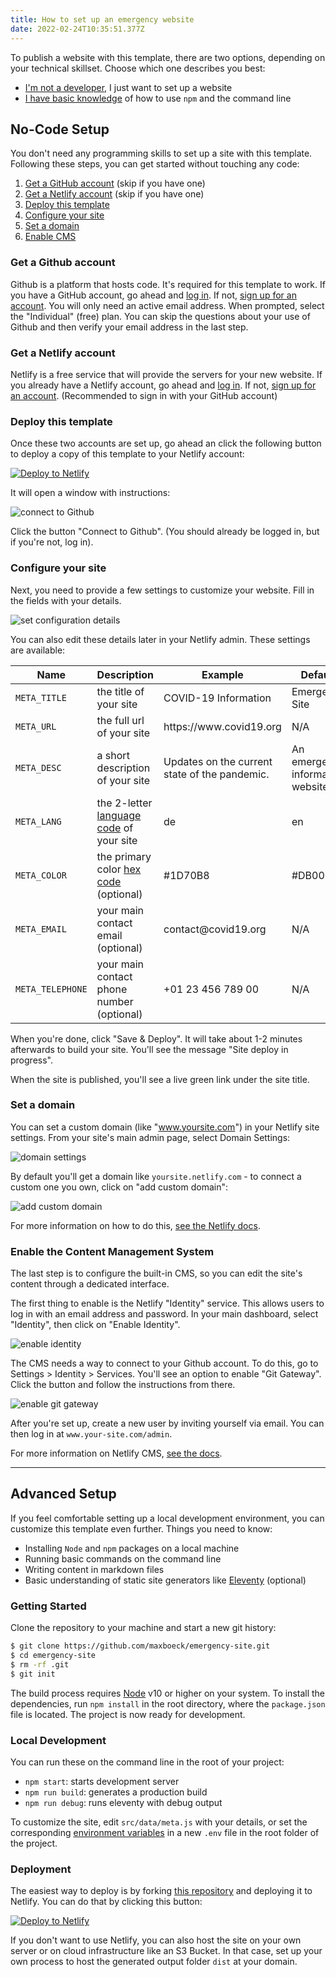 ```yaml
---
title: How to set up an emergency website
date: 2022-02-24T10:35:51.377Z
---
```


To publish a website with this template, there are two options, depending on your technical skillset. Choose which one describes you best:

* [I'm not a developer](#no-code-setup), I just want to set up a website
* [I have basic knowledge](#advanced-setup) of how to use `npm` and the command line 

## No-Code Setup

You don't need any programming skills to set up a site with this template. 
Following these steps, you can get started without touching any code:

1. [Get a GitHub account](#get-a-github-account) (skip if you have one)
2. [Get a Netlify account](#get-a-netlify-account) (skip if you have one)
3. [Deploy this template](#deploy-this-template)
4. [Configure your site](#configure-your-site)
5. [Set a domain](#set-a-domain)
6. [Enable CMS](#enable-the-content-management-system)

### Get a Github account

Github is a platform that hosts code. It's required for this template to work.
If you have a GitHub account, go ahead and [log in](https://github.com/join). If not, [sign up for an account](https://github.com/join). You will only need an active email address. When prompted, select the "Individual" (free) plan. You can skip the questions about your use of Github and then verify your email address in the last step.

### Get a Netlify account

Netlify is a free service that will provide the servers for your new website.
If you already have a Netlify account, go ahead and [log in](https://app.netlify.com). If not, [sign up for an account](https://app.netlify.com/signup). (Recommended to sign in with your GitHub account)

### Deploy this template

Once these two accounts are set up, go ahead an click the following button to deploy a copy of this template to your Netlify account:

[![Deploy to Netlify](https://www.netlify.com/img/deploy/button.svg)](https://app.netlify.com/start/deploy?repository=https://github.com/maxboeck/emergency-site)

It will open a window with instructions:

![connect to Github](/static/images/uploads/netlify-deploy-step1.png)

Click the button "Connect to Github". (You should already be logged in, but if you're not, log in).

### Configure your site

Next, you need to provide a few settings to customize your website. Fill in the fields with your details.

![set configuration details](/static/images/uploads/netlify-deploy-step2.png)

You can also edit these details later in your Netlify admin.
These settings are available:

<table>
    <thead>
        <tr><th>Name</th><th>Description</th><th>Example</th><th>Default</th></tr>
    </thead>
    <tbody>
        <tr>
            <td><code>META_TITLE</code></td>
            <td>the title of your site</td>
            <td>COVID-19 Information</td>
            <td>Emergency Site</td>
        </tr>
        <tr>
            <td><code>META_URL</code></td>
            <td>the full url of your site</td>
            <td>https://www.covid19.org</td>
            <td>N/A</td>
        </tr>
        <tr>
            <td><code>META_DESC</code></td>
            <td>a short description of your site</td>
            <td>Updates on the current state of the pandemic.</td>
            <td>An emergency information website.</td>
        </tr>
        <tr>
            <td><code>META_LANG</code></td>
            <td>the 2-letter <a href="https://en.wikipedia.org/wiki/List_of_ISO_639-1_codes">language code</a> of your site</td>
            <td>de</td>
            <td>en</td>
        </tr>
        <tr>
            <td><code>META_COLOR</code></td>
            <td>the primary color <a href="https://www.color-hex.com/">hex code</a> (optional)</td>
            <td>#1D70B8</td>
            <td>#DB0000</td>
        </tr>
        <tr>
            <td><code>META_EMAIL</code></td>
            <td>your main contact email (optional)</td>
            <td>contact@covid19.org</td>
            <td>N/A</td>
        </tr> 
        <tr>
            <td><code>META_TELEPHONE</code></td>
            <td>your main contact phone number (optional)</td>
            <td>+01 23 456 789 00</td>
            <td>N/A</td>
        </tr> 
    </tbody>   
</table>

When you're done, click "Save & Deploy". It will take about 1-2 minutes afterwards to build your site. You'll see the message "Site deploy in progress".

When the site is published, you'll see a live green link under the site title.

### Set a domain

You can set a custom domain (like "www.yoursite.com") in your Netlify site settings. From your site's main admin page, select Domain Settings:

![domain settings](/static/images/uploads/netlify-deploy-step3.png)

By default you'll get a domain like `yoursite.netlify.com` - to connect a custom one you own, click on "add custom domain":

![add custom domain](/static/images/uploads/netlify-deploy-step4.png)

For more information on how to do this, [see the Netlify docs](https://docs.netlify.com/domains-https/custom-domains/).

### Enable the Content Management System

The last step is to configure the built-in CMS, so you can edit the site's content through a dedicated interface.

The first thing to enable is the Netlify "Identity" service. This allows users to log in with an email address and password. In your main dashboard, select "Identity", then click on "Enable Identity".

![enable identity](/static/images/uploads/netlify-deploy-step5.png)

The CMS needs a way to connect to your Github account. To do this, go to Settings > Identity > Services. You'll see an option to enable "Git Gateway". Click the button and follow the instructions from there.

![enable git gateway](/static/images/uploads/netlify-deploy-step6.png)

After you're set up, create a new user by inviting yourself via email. You can then log in at `www.your-site.com/admin`.

For more information on Netlify CMS, [see the docs](https://www.netlifycms.org/docs/intro/).

--------

## Advanced Setup

If you feel comfortable setting up a local development environment, you can customize this template even further. Things you need to know:

* Installing `Node` and `npm` packages on a local machine
* Running basic commands on the command line
* Writing content in markdown files
* Basic understanding of static site generators like [Eleventy](https://11ty.dev) (optional) 

### Getting Started

Clone the repository to your machine and start a new git history:

```bash
$ git clone https://github.com/maxboeck/emergency-site.git
$ cd emergency-site
$ rm -rf .git
$ git init
```

The build process requires [Node](https://nodejs.org/en/) v10 or higher on your system. 
To install the dependencies, run `npm install` in the root directory, where the `package.json` file is located. The project is now ready for development.

### Local Development

You can run these on the command line in the root of your project:

* `npm start`: starts development server
* `npm run build`: generates a production build
* `npm run debug`: runs eleventy with debug output

To customize the site, edit `src/data/meta.js` with your details, or set the corresponding [environment variables](#configure-your-site) in a new `.env` file in the root folder of the project.

### Deployment

The easiest way to deploy is by forking [this repository](https://github.com/maxboeck/emergency-site) and deploying it to Netlify. You can do that by clicking this button:  

[![Deploy to Netlify](https://www.netlify.com/img/deploy/button.svg)](https://app.netlify.com/start/deploy?repository=https://github.com/maxboeck/emergency-site) 

If you don't want to use Netlify, you can also host the site on your own server or on cloud infrastructure like an S3 Bucket. In that case, set up your own process to host the generated output folder `dist` at your domain.